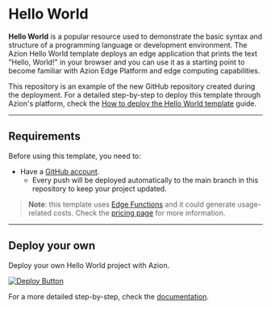 # Hello World

**Hello World** is a popular resource used to demonstrate the basic syntax and structure of a programming language or development environment. The Azion Hello World template deploys an edge application that prints the text "Hello, World!" in your browser and you can use it as a starting point to become familiar with Azion Edge Platform and edge computing capabilities.

This repository is an example of the new GitHub repository created during the deployment. For a detailed step-by-step to deploy this template through Azion's platform, check the [How to deploy the Hello World template](https://www.azion.com/en/documentation/products/guides/hello-world-template/) guide.

---

## Requirements

Before using this template, you need to:

- Have a [GitHub account](https://github.com/signup).
  - Every push will be deployed automatically to the main branch in this repository to keep your project updated.

> **Note**: this template uses [Edge Functions](https://www.azion.com/en/documentation/products/build/edge-application/edge-functions/) and it could generate usage-related costs. Check the [pricing page](https://www.azion.com/en/pricing/) for more information.

---

## Deploy your own

Deploy your own Hello World project with Azion.

[![Deploy Button](/static/button.png)](https://console.azion.com/create/azion/edge-hello-world "Deploy with Azion")

For a more detailed step-by-step, check the [documentation](https://www.azion.com/en/documentation/products/guides/hello-world-template/).